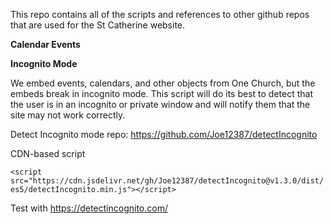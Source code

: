 This repo contains all of the scripts and references to other github repos that are used for the St Catherine website.

**Calendar Events**

**Incognito Mode**

We embed events, calendars, and other objects from One Church, but the embeds break in incognito mode. This script will do its best to detect that the user is in an incognito or private window and will notify them that the site may not work correctly.

Detect Incognito mode repo:
https://github.com/Joe12387/detectIncognito

CDN-based script

```<script src="https://cdn.jsdelivr.net/gh/Joe12387/detectIncognito@v1.3.0/dist/es5/detectIncognito.min.js"></script>```

Test with https://detectincognito.com/